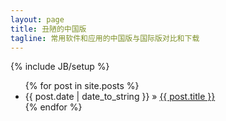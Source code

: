 ```yaml
---
layout: page
title: 丑陋的中国版
tagline: 常用软件和应用的中国版与国际版对比和下载
---
```

{% include JB/setup %}


<ul class="posts">
  {% for post in site.posts %}
    <li><span>{{ post.date | date_to_string }}</span> &raquo; <a href="{{ BASE_PATH }}{{ post.url }}">{{ post.title }}</a></li>
  {% endfor %}
</ul>
